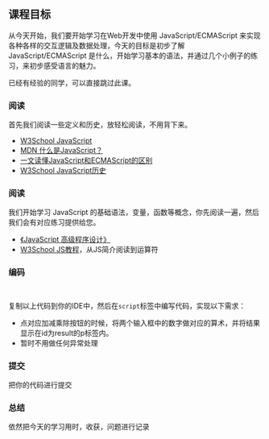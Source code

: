 <h2 id="-">课程目标</h2>
<p>从今天开始，我们要开始学习在Web开发中使用 JavaScript/ECMAScript 来实现各种各样的交互逻辑及数据处理，今天的目标是初步了解 JavaScript/ECMAScript 是什么，开始学习基本的语法，并通过几个小例子的练习，来初步感受语言的魅力。</p>
<p>已经有经验的同学，可以直接跳过此课。</p>
<h3 id="-">阅读</h3>
<p>首先我们阅读一些定义和历史，放轻松阅读，不用背下来。</p>
<ul>
<li><a href="http://www.w3school.com.cn/js/js_intro.asp">W3School JavaScript</a></li>
<li><a href="https://developer.mozilla.org/zh-CN/docs/Learn/JavaScript/First_steps/What_is_JavaScript">MDN 什么是JavaScript？</a></li>
<li><a href="http://developer.51cto.com/art/201711/557514.htm">一文读懂JavaScript和ECMAScript的区别</a></li>
<li><a href="http://www.w3school.com.cn/js/pro_js_history.asp">W3School JavaScript历史</a></li>
</ul>

<h3 id="-">阅读</h3>
<p>我们开始学习 JavaScript 的基础语法，变量，函数等概念，你先阅读一遍，然后我们会有对应练习提供给您。</p>
<ul>
<li><a href="https://book.douban.com/subject/10546125/">《JavaScript 高级程序设计》</a></li>
<li><a href="http://www.w3school.com.cn/js/index.asp">W3School JS教程</a>，从JS简介阅读到运算符</li>
</ul>
<h3 id="-">编码</h3>

```


```
复制以上代码到你的IDE中，然后在<code>script</code>标签中编写代码，实现以下需求：
<ul>
<li>点对应加减乘除按钮的时候，将两个输入框中的数字做对应的算术，并将结果显示在id为result的p标签内。</li>
<li>暂时不用做任何异常处理</li>
</ul>

### 提交
把你的代码进行提交
### 总结
依然把今天的学习用时，收获，问题进行记录
